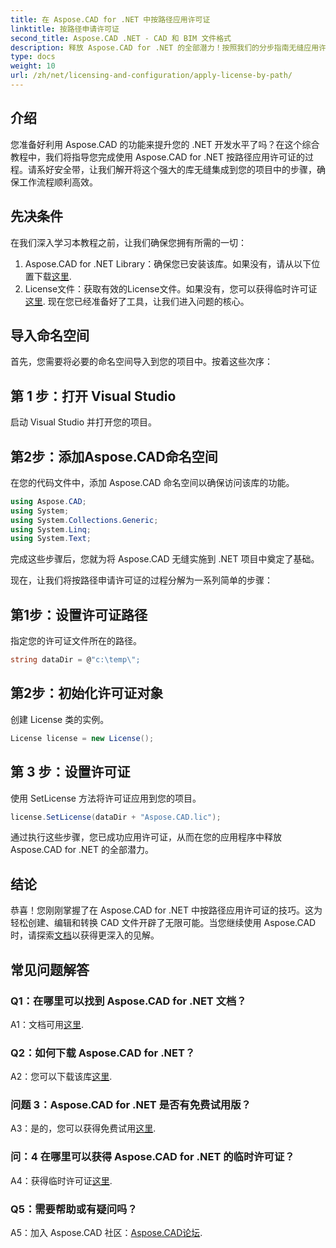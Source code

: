 ```yaml
---
title: 在 Aspose.CAD for .NET 中按路径应用许可证
linktitle: 按路径申请许可证
second_title: Aspose.CAD .NET - CAD 和 BIM 文件格式
description: 释放 Aspose.CAD for .NET 的全部潜力！按照我们的分步指南无缝应用许可证。立即提升您的 CAD 文件操作能力！
type: docs
weight: 10
url: /zh/net/licensing-and-configuration/apply-license-by-path/
---
```

## 介绍

您准备好利用 Aspose.CAD 的功能来提升您的 .NET 开发水平了吗？在这个综合教程中，我们将指导您完成使用 Aspose.CAD for .NET 按路径应用许可证的过程。请系好安全带，让我们解开将这个强大的库无缝集成到您的项目中的步骤，确保工作流程顺利高效。

## 先决条件

在我们深入学习本教程之前，让我们确保您拥有所需的一切：
1.  Aspose.CAD for .NET Library：确保您已安装该库。如果没有，请从以下位置下载[这里](https://releases.aspose.com/cad/net/).
2. License文件：获取有效的License文件。如果没有，您可以获得临时许可证[这里](https://purchase.aspose.com/temporary-license/).
现在您已经准备好了工具，让我们进入问题的核心。

## 导入命名空间

首先，您需要将必要的命名空间导入到您的项目中。按着这些次序：

## 第 1 步：打开 Visual Studio

启动 Visual Studio 并打开您的项目。

## 第2步：添加Aspose.CAD命名空间

在您的代码文件中，添加 Aspose.CAD 命名空间以确保访问该库的功能。
```csharp
using Aspose.CAD;
using System;
using System.Collections.Generic;
using System.Linq;
using System.Text;
```
完成这些步骤后，您就为将 Aspose.CAD 无缝实施到 .NET 项目中奠定了基础。

现在，让我们将按路径申请许可证的过程分解为一系列简单的步骤：

## 第1步：设置许可证路径

指定您的许可证文件所在的路径。
```csharp
string dataDir = @"c:\temp\";
```

## 第2步：初始化许可证对象

创建 License 类的实例。
```csharp
License license = new License();
```

## 第 3 步：设置许可证

使用 SetLicense 方法将许可证应用到您的项目。
```csharp
license.SetLicense(dataDir + "Aspose.CAD.lic");
```

通过执行这些步骤，您已成功应用许可证，从而在您的应用程序中释放 Aspose.CAD for .NET 的全部潜力。

## 结论

恭喜！您刚刚掌握了在 Aspose.CAD for .NET 中按路径应用许可证的技巧。这为轻松创建、编辑和转换 CAD 文件开辟了无限可能。当您继续使用 Aspose.CAD 时，请探索[文档](https://reference.aspose.com/cad/net/)以获得更深入的见解。

## 常见问题解答

### Q1：在哪里可以找到 Aspose.CAD for .NET 文档？

 A1：文档可用[这里](https://reference.aspose.com/cad/net/).

### Q2：如何下载 Aspose.CAD for .NET？

 A2：您可以下载该库[这里](https://releases.aspose.com/cad/net/).

### 问题 3：Aspose.CAD for .NET 是否有免费试用版？

A3：是的，您可以获得免费试用[这里](https://releases.aspose.com/).

### 问：4 在哪里可以获得 Aspose.CAD for .NET 的临时许可证？

 A4：获得临时许可证[这里](https://purchase.aspose.com/temporary-license/).

### Q5：需要帮助或有疑问吗？

 A5：加入 Aspose.CAD 社区：[Aspose.CAD论坛](https://forum.aspose.com/c/cad/19).